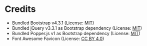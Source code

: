 # Credits
* Bundled Bootstrap v4.3.1 (License: [MIT](https://opensource.org/licenses/MIT "MIT"))
* Bundled jQuery v3.3.1 as Bootstrap dependency (License: [MIT](https://opensource.org/licenses/MIT "MIT"))
* Bundled Popper.js v1 as Bootstrap dependency (License: [MIT](https://opensource.org/licenses/MIT "MIT"))
* Font Awesome Favicon (License: [CC BY 4.0](https://creativecommons.org/licenses/by/4.0/ "CC BY 4.0"))
